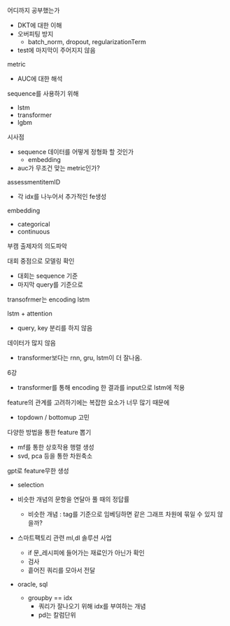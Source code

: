 
어디까지 공부했는가


- DKT에 대한 이해
- 오버피팅 방지
	- batch_norm, dropout, regularizationTerm
- test에 마지막이 주어지지 않음

metric
- AUC에 대한 해석

sequence를 사용하기 위해
- lstm
- transformer
- lgbm

시사점
- sequence 데이터를 어떻게 정형화 할 것인가
	- embedding
- auc가 무조건 맞는 metric인가?

assessmentitemID
- 각 idx를 나누어서 추가적인 fe생성

embedding
- categorical
- continuous

부캠 출제자의 의도파악




대회 중점으로 모델링 확인
- 대회는 sequence 기준
- 마지막 query를 기준으로 

transofrmer는 encoding
lstm

lstm + attention
- query, key 분리를 하지 않음

데이터가 많지 않음
- transformer보다는 rnn, gru, lstm이 더 잘나옴.

6강
- transformer를 통해 encoding 한 결과를 input으로 lstm에 적용

feature의 관계를 고려하기에는 복잡한 요소가 너무 많기 때문에
- topdown / bottomup 고민

다양한 방법을 통한 feature 뽑기
- mf를 통한 상호작용 행렬 생성
- svd, pca 등을 통한 차원축소

gpt로 feature무한 생성
- selection


- 비슷한 개념의 문항을 연달아 풀 때의 정답률
	- 비슷한 개념 : tag를 기준으로 임베딩하면 같은 그래프 차원에 묶일 수 있지 않을까?

- 스마트팩토리 관련 ml,dl 솔루션 사업
	- if 문_레시피에 들어가는 재료인가 아닌가 확인
	- 검사
	- 흩어진 쿼리를 모아서 전달
- oracle, sql
	- groupby == idx
		- 쿼리가 잘나오기 위해 idx를 부여하는 개념
		- pd는 칼럼단위

